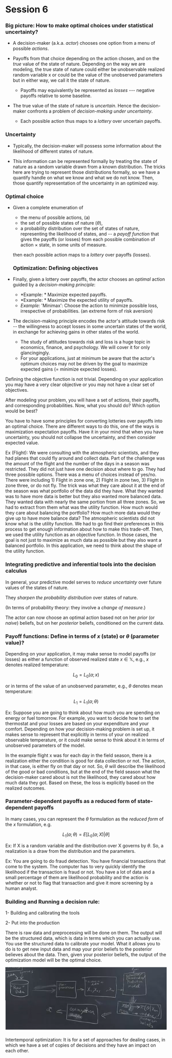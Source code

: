 # Session 6

### Big picture: How to make optimal choices under statistical uncertainty?

 * A decision-maker (a.k.a. *actor*) chooses one option from a menu of possible *actions*.
 * Payoffs from that choice depending on the action chosen, and on the *true* value of the state of nature.  Depending on the way we are modeling,
   the true state of nature could either be unobservable realized random variable x or could be the value of the unobserved parameters but in either way, we call it the state of nature.
      
   - Payoffs may equivalently be represented as *losses* --- negative payoffs relative to some baseline.
   
 * The true value of the state of nature is *uncertain*. Hence the decision-maker confronts a problem of *decision-making under uncertainty*. 
   
   - Each possible action thus maps to a *lottery* over uncertain payoffs.
   
 ### Uncertainty
 
 * Typically, the decision-maker will possess some information about the likelihood of different states of nature. 
 
 * This information can be represented formally by treating the state of nature as a random variable drawn from a known distribution. 
 The tricks here are trying to represent those distributions formally, so we have a quantify handle on what we know and what we do not know. Then, those quantify
 representation of the uncertainty in an optimized way.
 
 
 ### Optimal choice

 * Given a complete enumeration of 
   - the menu of possible actions, (a)
   - the set of possible states of nature ($\theta$), 
   - a probability distribution over the set of states of nature, representing the likelihood of states, and
   -- a *payoff function* that gives the payoffs (or losses) from each possible combination of action $\times$ state, in some units of measure.
   
   then each possible action maps to a *lottery* over payoffs (losses).
   
   ### Optimization: Defining objectives

 * Finally, given a lottery over payoffs, the actor chooses an *optimal* action guided by a *decision-making principle*:
 
   - *Example: * Maximize expected payoffs.
   - *Example: * Maximize the expected utility of payoffs.
   - *Example:* 'Minimax': Choose the action to minimize possible loss, irrespective of probabilities. (an extreme form of risk aversion)
 
 * The decision-making principle encodes the actor's attitude towards risk -- the willingness to accept losses in some uncertain states of the world, in exchange for achieving gains in other states of the world.
    - The study of attitudes towards risk and loss is a huge topic in economics, finance, and psychology. We will cover it for only glancingingly.
    - For your applications, just at minimum be aware that the actor's optimum choices may not be driven by the goal to maximize expected gains (= minimize expected losses). 
   
 Defining the objective function is not trivial. Depending on your application you may have a very clear objective or you may not have a clear set of objectives.
 
After modeling your problem, you will have a set of actions, their payoffs, and corresponding probabilities. Now, what you should do? Which option would be best?
 
You have to have some principles for converting lotteries over payoffs into an optimal choice. There are different ways to do this, one of the ways is maximization expectation payoffs. Have it in your mind that when you have uncertainty, you should not collapse the uncertainty, and then consider expected value. 
 
Ex (Flight): We were consulting with the atmospheric scientists, and they had planes that could fly around and collect data. Part of the challenge was the amount of the flight and the number of the days in a season was restricted. They did not just have one decision about where to go. They had three possible options. There was a menu of choices instead of yes/no. There were including 1) Flight in zone one, 2) Flight in zone two, 3) Flight in zone three, or do not fly. The trick was what they care about it at the end of the season was what portfolio of the data did they have. What they wanted was to have more data is better but they also wanted more balanced data. They wanted data with nearly the same portion from all three zones. So, we had to extract from them what was the utility function. How much would they care about balancing the portfolio? How much more data would they give up to have more balance data? The atmospheric scientists did not know what is the utility function. We had to go find their preferences in this process to get enough information about how to make this trade-off. Then, we used the utility function as an objective function. In those cases, the goal is not just to maximize as much data as possible but they also want a balanced portfolio. In this application, we need to think about the shape of the utility function.
 
### Integrating predictive and inferential tools into the decision calculus

In general, your predictive model serves to *reduce uncertainty* over future values of the states of nature.

They *sharpen the probability distribution* over states of nature.

(In terms of probability theory: they involve a *change of measure*.)

The actor can now choose an optimal action based not on her *prior* (or *naive*) beliefs, but on her *posterior* beliefs, conditioned on the current data.
   
### Payoff functions: Define in terms of $x$ (state) or $\theta$ (parameter value)?

Depending on your application, it may make sense to model payoffs (or losses) as either a function of observed realized state $x \in \mathbb{X}$, e.g., $x$ denotes realized temperature:

$$L_0 = L_0(a;x)$$

or in terms of the value of an unobserved parameter, e.g., $\theta$ denotes mean temperature:

$$L_1 = L_1(a; \theta)$$

Ex: Suppose you are going to think about how much you are spending on energy or fuel tomorrow. For example, you want to decide how to set the thermostat and your losses are based on your expenditure and your comfort. Depending on how your decision-making problem is set up, it makes sense to represent that explicitly in terms of your on realized observable temperature, or it could make sense to think about it in terms of unobserved parameters of the model.

In the example flight x was for each day in the field season, there is a realization either the condition is good for data collection or not. The action, in that case, is either fly on that day or not. So, $\theta$ will describe the likelihood of the good or bad conditions, but at the end of the field season what the decision-maker cared about is not the likelihood, they cared about how much data they got. Based on these, the loss is explicitly based on the realized outcomes.

### Parameter-dependent payoffs as a reduced form of state-dependent payoffs

In many cases, you can represent the $\theta$ formulation as the *reduced form* of the $x$ formulation, e.g.

$$L_1(a;\theta) = E[L_0(a;X) | \theta]$$

Ex: If X is a random variable and the distribution over X governs by $\theta$. So, a realization is a draw from the distribution and the parameters. 


Ex: You are going to do fraud detection. You have financial transactions that come to the system. The computer has to very quickly identify the likelihood if the transaction is fraud or not. You have a lot of data and a small percentage of them are likelihood probability and the action is whether or not to flag that transaction and give it more screening by a human analyst. 

### Building and Running a decision rule:

1- Building and calibrating the tools

2- Put into the production

There is raw data and preprocessing will be done on them. The output will be the structured data, which is data in terms which you can actually use. You use the structured data to calibrate your model. What it allows you to do is to get new input data and map your prior beliefs to the posterior believes about the data. Then, given your posterior beliefs, the output of the optimization model will be the optimal choice. 

![14](Picturs/pic_14.png)

Intertemporal optimization: It is for a set of approaches for dealing cases, in which we have a set of copies of decisions and they have an impact on each other.
